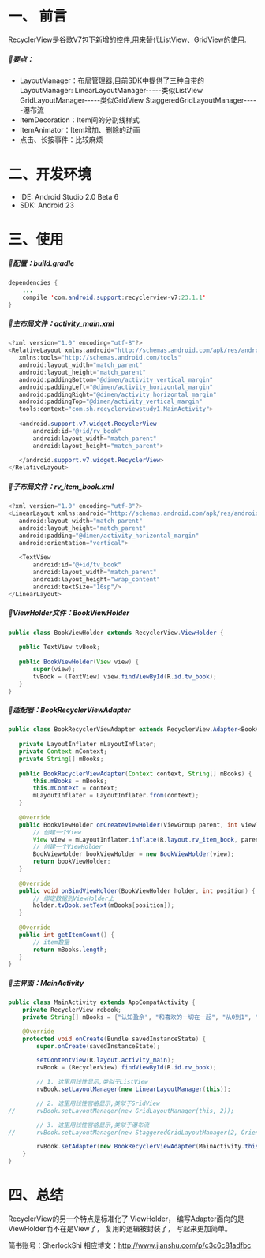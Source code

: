 # 一、 前言
RecyclerView是谷歌V7包下新增的控件,用来替代ListView、GridView的使用.

##### 要点：
- LayoutManager：布局管理器,目前SDK中提供了三种自带的LayoutManager:
      LinearLayoutManager-----类似ListView
      GridLayoutManager-----类似GridView
      StaggeredGridLayoutManager-----瀑布流
- ItemDecoration：Item间的分割线样式
- ItemAnimator：Item增加、删除的动画
- 点击、长按事件：比较麻烦

# 二、开发环境
- IDE: Android Studio 2.0 Beta 6
- SDK: Android 23

# 三、使用
##### 配置：build.gradle
```java
dependencies {
    ...
    compile 'com.android.support:recyclerview-v7:23.1.1'
}
```

##### 主布局文件：activity_main.xml
```java
<?xml version="1.0" encoding="utf-8"?>
<RelativeLayout xmlns:android="http://schemas.android.com/apk/res/android"
   xmlns:tools="http://schemas.android.com/tools"
   android:layout_width="match_parent"
   android:layout_height="match_parent"
   android:paddingBottom="@dimen/activity_vertical_margin"
   android:paddingLeft="@dimen/activity_horizontal_margin"
   android:paddingRight="@dimen/activity_horizontal_margin"
   android:paddingTop="@dimen/activity_vertical_margin"
   tools:context="com.sh.recyclerviewstudy1.MainActivity">
​
   <android.support.v7.widget.RecyclerView
       android:id="@+id/rv_book"
       android:layout_width="match_parent"
       android:layout_height="match_parent">
​
   </android.support.v7.widget.RecyclerView>
</RelativeLayout>
```

##### 子布局文件：rv_item_book.xml
```java
<?xml version="1.0" encoding="utf-8"?>
<LinearLayout xmlns:android="http://schemas.android.com/apk/res/android"
   android:layout_width="match_parent"
   android:layout_height="match_parent"
   android:padding="@dimen/activity_horizontal_margin"
   android:orientation="vertical">
​
   <TextView
       android:id="@+id/tv_book"
       android:layout_width="match_parent"
       android:layout_height="wrap_content"
       android:textSize="16sp"/>
</LinearLayout>
```

##### ViewHolder文件：BookViewHolder
```java
public class BookViewHolder extends RecyclerView.ViewHolder {
​
   public TextView tvBook;
​
   public BookViewHolder(View view) {
       super(view);
       tvBook = (TextView) view.findViewById(R.id.tv_book);
   }
}
```
##### 适配器：BookRecyclerViewAdapter
```java
public class BookRecyclerViewAdapter extends RecyclerView.Adapter<BookViewHolder> {
​
   private LayoutInflater mLayoutInflater;
   private Context mContext;
   private String[] mBooks;
​
   public BookRecyclerViewAdapter(Context context, String[] mBooks) {
       this.mBooks = mBooks;
       this.mContext = context;
       mLayoutInflater = LayoutInflater.from(context);
   }
​
   @Override
   public BookViewHolder onCreateViewHolder(ViewGroup parent, int viewType) {
       // 创建一个View
       View view = mLayoutInflater.inflate(R.layout.rv_item_book, parent, false);
       // 创建一个ViewHolder
       BookViewHolder bookViewHolder = new BookViewHolder(view);
       return bookViewHolder;
   }
​
   @Override
   public void onBindViewHolder(BookViewHolder holder, int position) {
       // 绑定数据到ViewHolder上
       holder.tvBook.setText(mBooks[position]);
   }
​
   @Override
   public int getItemCount() {
       // item数量
       return mBooks.length;
   }
}
```
##### 主界面：MainActivity
```java
public class MainActivity extends AppCompatActivity {
    private RecyclerView rebook;
    private String[] mBooks = {"认知盈余", "和喜欢的一切在一起", "从0到1", "从你的全世界路过", "打工旅行", "番茄工作法图解"};

    @Override
    protected void onCreate(Bundle savedInstanceState) {
        super.onCreate(savedInstanceState);

        setContentView(R.layout.activity_main);
        rvBook = (RecyclerView) findViewById(R.id.rv_book);

        // 1. 这里用线性显示,类似于ListView
        rvBook.setLayoutManager(new LinearLayoutManager(this));

        // 2. 这里用线性宫格显示,类似于GridView
//      rvBook.setLayoutManager(new GridLayoutManager(this, 2));

        // 3. 这里用线性宫格显示,类似于瀑布流
//      rvBook.setLayoutManager(new StaggeredGridLayoutManager(2, OrientationHelper.VERTICAL));

        rvBook.setAdapter(new BookRecyclerViewAdapter(MainActivity.this, mBooks));
    }
}
```

# 四、总结
RecyclerView的另一个特点是标准化了 ViewHolder， 编写Adapter面向的是ViewHolder而不在是View了， 复用的逻辑被封装了， 写起来更加简单。

简书账号：SherlockShi
相应博文：http://www.jianshu.com/p/c3c6c81adfbc